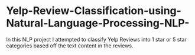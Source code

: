 # Yelp-Review-Classification-using-Natural-Language-Processing-NLP-
In this NLP project I attempted to classify Yelp Reviews into 1 star or 5 star categories based off the text content in the reviews.

